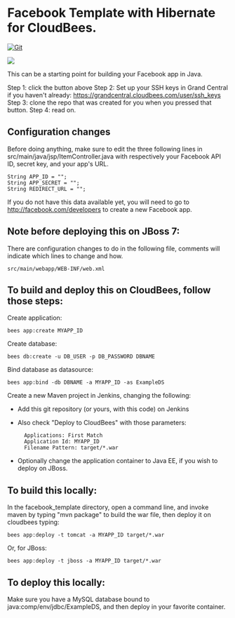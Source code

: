 # Facebook Template with Hibernate for CloudBees.

[![Git](https://app.soluble.cloud/api/v1/public/badges/f19f39ea-70b6-49bf-b36c-2314d007f8d3.svg?orgId=451115019187)](https://app.soluble.cloud/repos/details/github.com/michaelneale/facebook_template?orgId=451115019187)  

<a href="https://grandcentral.cloudbees.com/?CB_clickstart=https://raw.github.com/CloudBees-community/facebook_template/master/clickstart.json"><img src="https://d3ko533tu1ozfq.cloudfront.net/clickstart/deployInstantly.png"/></a>

This can be a starting point for building your Facebook app in Java. 

Step 1: click the button above
Step 2: Set up your SSH keys in Grand Central if you haven't already: https://grandcentral.cloudbees.com/user/ssh_keys
Step 3: clone the repo that was created for you when you pressed that button.
Step 4: read on.


## Configuration changes

Before doing anything, make sure to edit the three following lines in src/main/java/jsp/ItemController.java with respectively your Facebook API ID, secret key, and your app's URL.

    String APP_ID = "";
    String APP_SECRET = "";
    String REDIRECT_URL = "";

If you do not have this data available yet, you will need to go to http://facebook.com/developers to create a new Facebook app.

## Note before deploying this on JBoss 7:

There are configuration changes to do in the following file, comments will indicate which lines to change and how.

    src/main/webapp/WEB-INF/web.xml

## To build and deploy this on CloudBees, follow those steps:

Create application:

    bees app:create MYAPP_ID

Create database:

    bees db:create -u DB_USER -p DB_PASSWORD DBNAME

Bind database as datasource:

    bees app:bind -db DBNAME -a MYAPP_ID -as ExampleDS

Create a new Maven project in Jenkins, changing the following:

* Add this git repository (or yours, with this code) on Jenkins
* Also check "Deploy to CloudBees" with those parameters:

        Applications: First Match
        Application Id: MYAPP_ID
        Filename Pattern: target/*.war

* Optionally change the application container to Java EE, if you wish to deploy on JBoss. 

## To build this locally:

In the facebook_template directory, open a command line, and invoke maven by typing "mvn package" to build the war file, then deploy it on cloudbees typing:

    bees app:deploy -t tomcat -a MYAPP_ID target/*.war

Or, for JBoss:

    bees app:deploy -t jboss -a MYAPP_ID target/*.war

## To deploy this locally:

Make sure you have a MySQL database bound to java:comp/env/jdbc/ExampleDS, and then deploy in your favorite container.